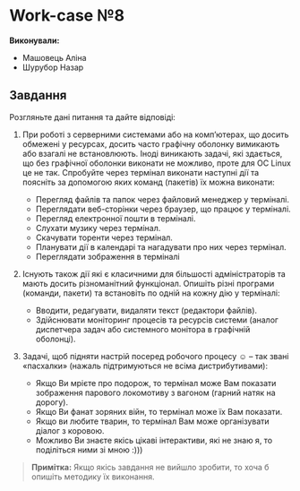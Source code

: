 # Work-case №8

**Виконували:**

- Машовець Аліна
- Шурубор Назар

## Завдання

Розгляньте дані питання та дайте відповіді:

1. При роботі з серверними системами або на комп’ютерах, що досить обмежені у ресурсах, досить часто графічну оболонку вимикають або взагалі не встановлюють. Іноді виникають задачі, які здається, що без графічної оболонки виконати не можливо, проте для ОС Linux це не так. Спробуйте через термінал виконати наступні дії та поясніть за допомогою яких команд (пакетів) їх можна виконати:
    - Перегляд файлів та папок через файловий менеджер у терміналі.
    - Переглядати веб-сторінки через браузер, що працює у терміналі.
    - Перегляд електронної пошти в терміналі.
    - Слухати музику через термінал.
    - Скачувати торенти через термінал.
    - Планувати дії в календарі та нагадувати про них через термінал.
    - Переглядати зображення в терміналі

2. Існують також дії які є класичними для більшості адміністраторів та мають досить різноманітний функціонал. Опишіть різні програми (команди, пакети) та встановіть по одній на кожну дію у терміналі:
    - Вводити, редагувати, видаляти текст (редактори файлів).
    - Здійснювати моніторинг процесів та ресурсів системи (аналог диспетчера задач або системного монітора в графічній оболонці).

3. Задачі, щоб підняти настрій посеред робочого процесу ☺ – так звані «пасхалки» (нажаль підтримуються не всіма дистрибутивами):
    - Якщо Ви мрієте про подорож, то термінал може Вам показати зображення парового локомотиву з вагоном (гарний натяк на дорогу).
    - Якщо Ви фанат зоряних війн, то термінал може їх Вам показати.
    - Якщо ви любите тварин, то термінал Вам може організувати діалог з коровою.
    - Можливо Ви знаєте якісь цікаві інтерактиви, які не знаю я, то поділіться ними зі мною :)))

> **Примітка:** Якщо якісь завдання не вийшло зробити, то хоча б опишіть методику їх виконання.

